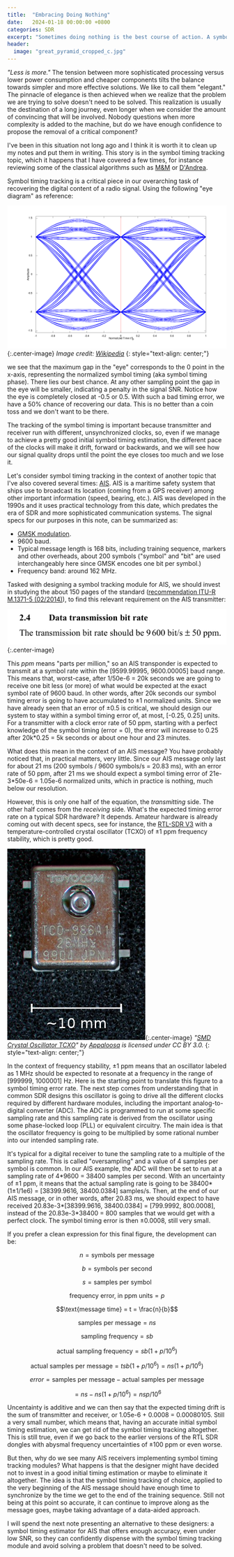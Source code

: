 ```yaml
---
title:  "Embracing Doing Nothing"
date:   2024-01-18 00:00:00 +0800
categories: SDR
excerpt: "Sometimes doing nothing is the best course of action. A symbol timing tracking situation helps to ilustrate this principle."
header:
  image: "great_pyramid_cropped_c.jpg"
---
```


_"Less is more."_ The tension between more sophisticated processing versus lower power consumption and cheaper components tilts the balance towards simpler and more effective solutions. We like to call them "elegant." The pinnacle of elegance is then achieved when we realize that the problem we are trying to solve doesn't need to be solved. This realization is usually the destination of a long journey, even longer when we consider the amount of convincing that will be involved. Nobody questions when more complexity is added to the machine, but do we have enough confidence to propose the removal of a critical component?

I've been in this situation not long ago and I think it is worth it to clean up my notes and put them in writing. This story is in the symbol timing tracking topic, which it happens that I have covered a few times, for instance reviewing some of the classical algorithms such as [M&M][m_m] or [D'Andrea][dandrea].

Symbol timing tracking is a critical piece in our overarching task of recovering the digital content of a radio signal. Using the following "eye diagram" as reference:

![Eye pattern][eye_pattern]{:.center-image}
*Image credit: [Wikipedia][eye_pattern_wikipedia]*
{: style="text-align: center;"}

we see that the maximum gap in the "eye" corresponds to the 0 point in the x-axis, representing the normalized symbol timing (aka symbol timing phase). There lies our best chance. At any other sampling point the gap in the eye will be smaller, indicating a penalty in the signal SNR. Notice how the eye is completely closed at -0.5 or 0.5. With such a bad timing error, we have a 50% chance of recovering our data. This is no better than a coin toss and we don't want to be there.

The tracking of the symbol timing is important because transmitter and receiver run with different, unsynchronized clocks, so, even if we manage to achieve a pretty good initial symbol timing estimation, the different pace of the clocks will make it drift, forward or backwards, and we will see how our signal quality drops until the point the eye closes too much and we lose it.

Let's consider symbol timing tracking in the context of another topic that I've also covered several times: [AIS][AIS]. AIS is a maritime safety system that ships use to broadcast its location (coming from a GPS receiver) among other important information (speed, bearing, etc.). AIS was developed in the 1990s and it uses practical technology from this date, which predates the era of SDR and more sophisticated communication systems. The signal specs for our purposes in this note, can be summarized as:
* [GMSK modulation][GMSK].
* 9600 baud.
* Typical message length is 168 bits, including training sequence, markers and other overheads, about 200 symbols ("symbol" and "bit" are used interchangeably here since GMSK encodes one bit per symbol.)
* Frequency band: around 162 MHz.

Tasked with designing a symbol tracking module for AIS, we should invest in studying the about 150 pages of the standard ([recommendation ITU-R M.1371-5 (02/2014)][AIS_standard]), to find this relevant requirement on the AIS transmitter:

![AIS spec][AIS_spec]{:.center-image}

This _ppm_ means "parts per million," so an AIS transponder is expected to transmit at a symbol rate within the [9599.99995, 9600.00005] baud range. This means that, worst-case, after 1/50e-6 = 20k seconds we are going to receive one bit less (or more) of what would be expected at the exact symbol rate of 9600 baud. In other words, after 20k seconds our symbol timing error is going to have accumulated to ±1 normalized units. Since we have already seen that an error of ±0.5 is critical, we should design our system to stay within a symbol timing error of, at most, [-0.25, 0.25] units. For a transmitter with a clock error rate of 50 ppm, starting with a perfect knowledge of the symbol timing (error = 0), the error will increase to 0.25 after 20k\*0.25 = 5k seconds or about one hour and 23 minutes.

What does this mean in the context of an AIS message? You have probably noticed that, in practical matters, very little. Since our AIS message only last for about 21 ms (200 symbols&nbsp;/&nbsp;9600 symbols/s = 20.83 ms), with an error rate of 50 ppm, after 21 ms we should expect a symbol timing error of 21e-3\*50e-6 = 1.05e-6 normalized units, which in practice is nothing, much below our resolution.

However, this is only one half of the equation, the _transmitting_ side. The other half comes from the _receiving_ side. What's the expected timing error rate on a typical SDR hardware? It depends. Amateur hardware is already coming out with decent specs, see for instance, the [RTL-SDR V3][RTL_SDR_V3] with a temperature-controlled crystal oscillator (TCXO) of ±1 ppm frequency stability, which is pretty good.

![TCXO][TCXO]{:.center-image}
*"[SMD Crystal Oscillator TCXO](https://commons.wikimedia.org/w/index.php?curid=23855851)" by [Appaloosa](https://commons.wikimedia.org/wiki/User:Appaloosa) is licensed under CC BY 3.0.*
{: style="text-align: center;"}

In the context of frequency stability, ±1 ppm means that an oscillator labeled as 1 MHz should be expected to resonate at a frequency in the range of [999999, 1000001] Hz. Here is the starting point to translate this figure to a symbol timing error rate. The next step comes from understanding that in common SDR designs this oscillator is going to drive all the different clocks required by different hardware modules, including the important analog-to-digital converter (ADC). The ADC is programmed to run at some specific sampling rate and this sampling rate is derived from the oscillator using some phase-locked loop (PLL) or equivalent circuitry. The main idea is that the oscillator frequency is going to be multiplied by some rational number into our intended sampling rate.

It's typical for a digital receiver to tune the sampling rate to a multiple of the sampling rate. This is called "oversampling" and a value of 4 samples per symbol is common. In our AIS example, the ADC will then be set to run at a sampling rate of 4\*9600 = 38400 samples per second. With an uncertainty of ±1 ppm, it means that the actual sampling rate is going to be 38400\*(1±1/1e6) = [38399.9616, 38400.0384] samples/s. Then, at the end of our AIS message, or in other words, after 20.83 ms, we should expect to have received 20.83e-3*[38399.9616, 38400.0384] = [799.9992, 800.0008], instead of the 20.83e-3\*38400 = 800 samples that we would get with a perfect clock. The symbol timing error is then ±0.0008, still very small.

If you prefer a clean expression for this final figure, the development can be:

$$n = \text{symbols per message}$$

$$b = \text{symbols per second}$$

$$s = \text{samples per symbol}$$

$$\text{frequency error, in ppm units} = p$$

$$\text{message time} = t = \frac{n}{b}$$

$$\text{samples per message} = n s$$

$$\text{sampling frequency} = s b$$

$$\text{actual sampling frequency} = s b(1+p/10^6)$$

$$\text{actual samples per message} = t s b(1+p/10^6) = n s (1+p/10^6)$$

$$error = \text{samples per message} - \text{actual samples per message}$$

$$ = n s - n s (1+p/10^6) = n s p/10^6$$

Uncentainty is additive and we can then say that the expected timing drift is the sum of transmitter and receiver, or 1.05e-6 + 0.0008 = 0.00080105. Still a very small number, which means that, having an accurate initial symbol timing estimation, we can get rid of the symbol timing tracking altogether. This is still true, even if we go back to the earlier versions of the RTL SDR dongles with abysmal frequency uncertainties of ±100 ppm or even worse.

But then, why do we see many AIS receivers implementing symbol timing tracking modules? What happens is that the designer might have decided not to invest in a good initial timing estimation or maybe to eliminate it altogether. The idea is that the symbol timing tracking of choice, applied to the very beginning of the AIS message should have enough time to synchronize by the time we get to the end of the training sequence. Still not being at this point so accurate, it can continue to improve along as the message goes, maybe taking advantage of a data-aided approach.

I will spend the next note presenting an alternative to these designers: a symbol timing estimator for AIS that offers enough accuracy, even under low SNR, so they can confidently dispense with the symbol timing tracking module and avoid solving a problem that doesn't need to be solved.


[eye_pattern]:           /images/Doing_nothing/Binary_PSK_eye_diagram.svg.png
[eye_pattern_wikipedia]: https://en.wikipedia.org/wiki/Eye_pattern
[m_m]:                   /sdr/m_m_analysis/
[dandrea]:               /sdr/dandrea_clock_recovery/
[AIS]:                   https://en.wikipedia.org/wiki/Automatic_identification_system
[GMSK]:                  https://en.wikipedia.org/wiki/Minimum-shift_keying#Gaussian_minimum-shift_keying
[AIS_standard]:          https://www.itu.int/dms_pubrec/itu-r/rec/m/R-REC-M.1371-5-201402-I!!PDF-E.pdf
[AIS_spec]:              /images/Doing_nothing/AIS_spec.png
[RTL_SDR_V3]:            https://www.rtl-sdr.com/wp-content/uploads/2018/02/RTL-SDR-Blog-V3-Datasheet.pdf
[TCXO]:                  /images/Doing_nothing/SMD_Cystal_Oscillator_TCXO.png
